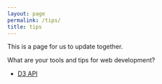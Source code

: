 ```yaml
---
layout: page
permalink: /tips/
title: tips
---
```


This is a page for us to update together.

What are your tools and tips for web development?

- [D3 API](https://github.com/d3/d3/blob/master/API.md)
